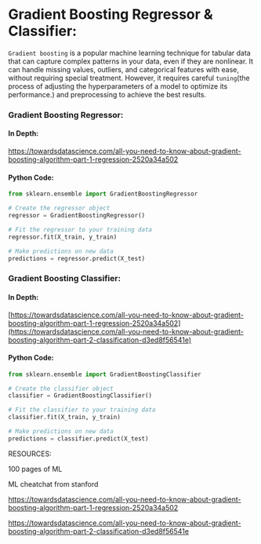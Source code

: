 # Gradient Boosting Regressor & Classifier:

`Gradient boosting` is a popular machine learning technique for tabular data that can capture complex patterns in your data, even if they are nonlinear. 
It can handle missing values, outliers, and categorical features with ease, without requiring special treatment. 
However, it requires careful `tuning`(the process of adjusting the hyperparameters of a model to optimize its performance.) and preprocessing to achieve the best results.

### Gradient Boosting Regressor:

#### In Depth:

https://towardsdatascience.com/all-you-need-to-know-about-gradient-boosting-algorithm-part-1-regression-2520a34a502

#### Python Code:
```python
from sklearn.ensemble import GradientBoostingRegressor

# Create the regressor object
regressor = GradientBoostingRegressor()

# Fit the regressor to your training data
regressor.fit(X_train, y_train)

# Make predictions on new data
predictions = regressor.predict(X_test)
```
### Gradient Boosting Classifier:

#### In Depth:

[https://towardsdatascience.com/all-you-need-to-know-about-gradient-boosting-algorithm-part-1-regression-2520a34a502](https://towardsdatascience.com/all-you-need-to-know-about-gradient-boosting-algorithm-part-2-classification-d3ed8f56541e)

#### Python Code:
```python
from sklearn.ensemble import GradientBoostingClassifier

# Create the classifier object
classifier = GradientBoostingClassifier()

# Fit the classifier to your training data
classifier.fit(X_train, y_train)

# Make predictions on new data
predictions = classifier.predict(X_test)

```


RESOURCES:

100 pages of ML

ML cheatchat from stanford 

https://towardsdatascience.com/all-you-need-to-know-about-gradient-boosting-algorithm-part-1-regression-2520a34a502

https://towardsdatascience.com/all-you-need-to-know-about-gradient-boosting-algorithm-part-2-classification-d3ed8f56541e

